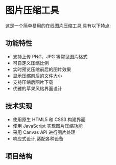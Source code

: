 # 图片压缩工具

这是一个简单易用的在线图片压缩工具,具有以下特点:

## 功能特性
- 支持上传 PNG、JPG 等常见图片格式
- 可自定义压缩比例
- 实时预览压缩前后的图片效果
- 显示压缩前后的文件大小
- 支持压缩后图片下载
- 优雅的苹果风格界面设计

## 技术实现
- 使用原生 HTML5 和 CSS3 构建界面
- 使用 JavaScript 实现图片压缩功能
- 采用 Canvas API 进行图片处理
- 响应式设计,适配各种设备

## 项目结构 